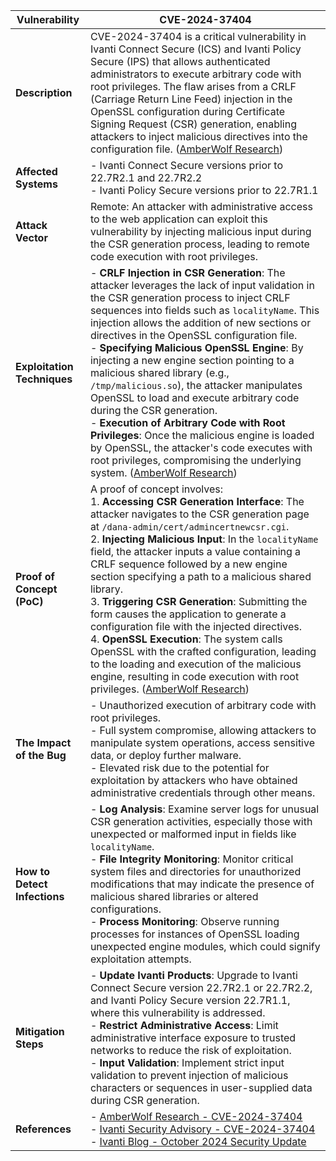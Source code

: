 | **Vulnerability**           | CVE-2024-37404                                                                                   |
|-----------------------------|--------------------------------------------------------------------------------------------------|
| **Description**             | CVE-2024-37404 is a critical vulnerability in Ivanti Connect Secure (ICS) and Ivanti Policy Secure (IPS) that allows authenticated administrators to execute arbitrary code with root privileges. The flaw arises from a CRLF (Carriage Return Line Feed) injection in the OpenSSL configuration during Certificate Signing Request (CSR) generation, enabling attackers to inject malicious directives into the configuration file. ([AmberWolf Research](https://blog.amberwolf.com/blog/2024/october/cve-2024-37404-ivanti-connect-secure-authenticated-rce-via-openssl-crlf-injection/)) |
| **Affected Systems**        | - Ivanti Connect Secure versions prior to 22.7R2.1 and 22.7R2.2 <br> - Ivanti Policy Secure versions prior to 22.7R1.1 |
| **Attack Vector**           | Remote: An attacker with administrative access to the web application can exploit this vulnerability by injecting malicious input during the CSR generation process, leading to remote code execution with root privileges. |
| **Exploitation Techniques** | - **CRLF Injection in CSR Generation**: The attacker leverages the lack of input validation in the CSR generation process to inject CRLF sequences into fields such as `localityName`. This injection allows the addition of new sections or directives in the OpenSSL configuration file. <br> - **Specifying Malicious OpenSSL Engine**: By injecting a new engine section pointing to a malicious shared library (e.g., `/tmp/malicious.so`), the attacker manipulates OpenSSL to load and execute arbitrary code during the CSR generation. <br> - **Execution of Arbitrary Code with Root Privileges**: Once the malicious engine is loaded by OpenSSL, the attacker's code executes with root privileges, compromising the underlying system. ([AmberWolf Research](https://blog.amberwolf.com/blog/2024/october/cve-2024-37404-ivanti-connect-secure-authenticated-rce-via-openssl-crlf-injection/)) |
| **Proof of Concept (PoC)**  | A proof of concept involves: <br> 1. **Accessing CSR Generation Interface**: The attacker navigates to the CSR generation page at `/dana-admin/cert/admincertnewcsr.cgi`. <br> 2. **Injecting Malicious Input**: In the `localityName` field, the attacker inputs a value containing a CRLF sequence followed by a new engine section specifying a path to a malicious shared library. <br> 3. **Triggering CSR Generation**: Submitting the form causes the application to generate a configuration file with the injected directives. <br> 4. **OpenSSL Execution**: The system calls OpenSSL with the crafted configuration, leading to the loading and execution of the malicious engine, resulting in code execution with root privileges. ([AmberWolf Research](https://blog.amberwolf.com/blog/2024/october/cve-2024-37404-ivanti-connect-secure-authenticated-rce-via-openssl-crlf-injection/)) |
| **The Impact of the Bug**   | - Unauthorized execution of arbitrary code with root privileges. <br> - Full system compromise, allowing attackers to manipulate system operations, access sensitive data, or deploy further malware. <br> - Elevated risk due to the potential for exploitation by attackers who have obtained administrative credentials through other means. |
| **How to Detect Infections**| - **Log Analysis**: Examine server logs for unusual CSR generation activities, especially those with unexpected or malformed input in fields like `localityName`. <br> - **File Integrity Monitoring**: Monitor critical system files and directories for unauthorized modifications that may indicate the presence of malicious shared libraries or altered configurations. <br> - **Process Monitoring**: Observe running processes for instances of OpenSSL loading unexpected engine modules, which could signify exploitation attempts. |
| **Mitigation Steps**        | - **Update Ivanti Products**: Upgrade to Ivanti Connect Secure version 22.7R2.1 or 22.7R2.2, and Ivanti Policy Secure version 22.7R1.1, where this vulnerability is addressed. <br> - **Restrict Administrative Access**: Limit administrative interface exposure to trusted networks to reduce the risk of exploitation. <br> - **Input Validation**: Implement strict input validation to prevent injection of malicious characters or sequences in user-supplied data during CSR generation. |
| **References**              | - [AmberWolf Research - CVE-2024-37404](https://blog.amberwolf.com/blog/2024/october/cve-2024-37404-ivanti-connect-secure-authenticated-rce-via-openssl-crlf-injection/) <br> - [Ivanti Security Advisory - CVE-2024-37404](https://forums.ivanti.com/s/article/Security-Advisory-Ivanti-Connect-Secure-and-Policy-Secure-CVE-2024-37404) <br> - [Ivanti Blog - October 2024 Security Update](https://www.ivanti.com/blog/october-2024-security-update) |
